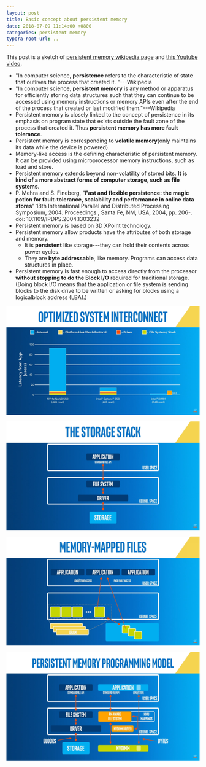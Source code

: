 ```yaml
---
layout: post
title: Basic concept about persistent memory
date: 2018-07-09 11:14:00 +0800
categories: persistent memory
typora-root-url: ..
---
```


This post is a sketch of [persistent memory wikipedia page](https://en.wikipedia.org/wiki/Persistent_memory) and [this Youtube video](https://www.youtube.com/watch?v=E2KYqdyZcQY&list=PLg-UKERBljNztvB495CD6Ij9wBXh2tRTT).

- "In computer science, **persistence** refers to the characteristic of state that outlives the process that created it. "---Wikipedia
- "In computer science, **persistent memory** is any method or apparatus for efficiently storing data structures such that they can continue to be accessed using memory instructions or memory APIs even after the end of the process that created or last modified them."---Wikipedia
- Persistent memory is closely linked to the concept of persistence in its emphasis on program state that exists outside the fault zone of the process that created it. Thus **persistent memory has more fault tolerance**.
- Persistent memory is corresponding to **volatile memory**(only maintains its data while the device is powered).
- Memory-like access is the defining characteristic of persistent memory. It can be provided using microprocessor memory instructions, such as load and store.
- Persistent memory extends beyond non-volatility of stored bits. **It is kind of a more abstract forms of computer storage, such as file systems.**
- P. Mehra and S. Fineberg, "**Fast and flexible persistence: the magic potion for fault-tolerance, scalability and performance in online data stores**" 18th International Parallel and Distributed Processing Symposium, 2004. Proceedings., Santa Fe, NM, USA, 2004, pp. 206-. doi: 10.1109/IPDPS.2004.1303232
- Persistent memory is based on 3D XPoint technology.
- Persistent memory allow products have the attributes of both storage and memory.
  - It is **persistent** like storage---they can hold their contents across power cycles.
  - They are **byte addressable**, like memory. Programs can access data structures in place.
- Persistent memory is fast enough to access directly from the processor **without stopping to do the Block I/O** required for traditional storage. (Doing block I/O means that the application or file system is sending blocks to the disk drive to be written or asking for blocks using a logicalblock address (LBA).)

![img](assets\images\屏幕截图63.png)

![img](assets\images\屏幕截图64.png)

![img](assets\images\屏幕截图65.png)

![img](assets\images\屏幕截图66.png)
